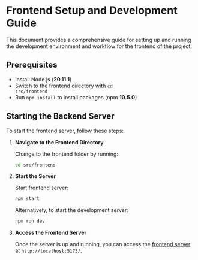 # Frontend Setup and Development Guide

This document provides a comprehensive guide for setting up and running the development environment and workflow for the frontend of the project.

## Prerequisites

- Install Node.js (**20.11.1**)
- Switch to the frontend directory with <code>cd src/frontend</code>
- Run <code>npm install</code> to install packages (npm **10.5.0**)
## Starting the Backend Server

To start the frontend server, follow these steps:

1. **Navigate to the Frontend Directory**

   Change to the frontend folder by running:

   ```bash
   cd src/frontend
   ```

2. **Start the Server**

   Start frontend server:

   ```bash
   npm start
   ```

   Alternatively, to start the development server:

   ```bash
   npm run dev
   ```

3. **Access the Frontend Server**

   Once the server is up and running, you can access the [frontend server](http://localhost:5173/) at `http://localhost:5173/`.
